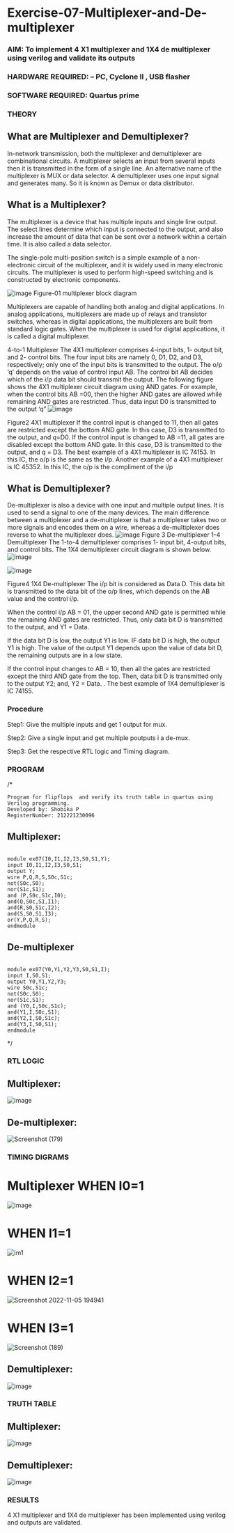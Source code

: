 # Exercise-07-Multiplexer-and-De-multiplexer
### AIM: To implement 4 X1 multiplexer and 1X4 de multiplexer using verilog and validate its outputs
### HARDWARE REQUIRED:  – PC, Cyclone II , USB flasher
### SOFTWARE REQUIRED:   Quartus prime
### THEORY 

## What are Multiplexer and Demultiplexer?
In-network transmission, both the multiplexer and demultiplexer are combinational circuits. A multiplexer selects an input from several inputs then it is transmitted in the form of a single line. An alternative name of the multiplexer is MUX or data selector. A demultiplexer uses one input signal and generates many. So it is known as Demux or data distributor.

## What is a Multiplexer?
The multiplexer is a device that has multiple inputs and single line output. The select lines determine which input is connected to the output, and also increase the amount of data that can be sent over a network within a certain time. It is also called a data selector.

The single-pole multi-position switch is a simple example of a non-electronic circuit of the multiplexer, and it is widely used in many electronic circuits. The multiplexer is used to perform high-speed switching and is constructed by electronic components.

![image](https://user-images.githubusercontent.com/36288975/170912485-73c395c7-23c0-4e78-a53d-a2f0d07d9662.png)
          Figure-01 multiplexer block diagram 

Multiplexers are capable of handling both analog and digital applications. In analog applications, multiplexers are made up of relays and transistor switches, whereas in digital applications, the multiplexers are built from standard logic gates. When the multiplexer is used for digital applications, it is called a digital multiplexer.

4-to-1 Multiplexer
The 4X1 multiplexer comprises 4-input bits, 1- output bit, and 2- control bits. The four input bits are namely 0, D1, D2, and D3, respectively; only one of the input bits is transmitted to the output. The o/p ‘q’ depends on the value of control input AB. The control bit AB decides which of the i/p data bit should transmit the output. The following figure shows the 4X1 multiplexer circuit diagram using AND gates. For example, when the control bits AB =00, then the higher AND gates are allowed while remaining AND gates are restricted. Thus, data input D0 is transmitted to the output ‘q”
![image](https://user-images.githubusercontent.com/36288975/170912568-3598c60a-5035-41f3-b0c4-ccedba13aca5.png)


Figure2 4X1 multiplexer 
If the control input is changed to 11, then all gates are restricted except the bottom AND gate. In this case, D3 is transmitted to the output, and q=D0. If the control input is changed to AB =11, all gates are disabled except the bottom AND gate. In this case, D3 is transmitted to the output, and q = D3. The best example of a 4X1 multiplexer is IC 74153. In this IC, the o/p is the same as the i/p. Another example of a 4X1 multiplexer is IC 45352. In this IC, the o/p is the compliment of the i/p


## What is Demultiplexer?
De-multiplexer is also a device with one input and multiple output lines. It is used to send a signal to one of the many devices. The main difference between a multiplexer and a de-multiplexer is that a multiplexer takes two or more signals and encodes them on a wire, whereas a de-multiplexer does reverse to what the multiplexer does.
![image](https://user-images.githubusercontent.com/36288975/170912606-a30e4b74-1726-4430-b245-2c3c3d9c232d.png)
Figure 3 De-multiplexer 
1-4 Demultiplexer
The 1-to-4 demultiplexer comprises 1- input bit, 4-output bits, and control bits. The 1X4 demultiplexer circuit diagram is shown below.![image](https://user-images.githubusercontent.com/36288975/170912683-00fb746a-1d45-4023-91d1-3a70b841073c.png)

![image](https://user-images.githubusercontent.com/36288975/170912741-7cbd52af-7e0d-4be3-b5c6-6fb9c4eca7c9.png)

Figure4 1X4 De-multiplexer 
The i/p bit is considered as Data D. This data bit is transmitted to the data bit of the o/p lines, which depends on the AB value and the control i/p.

When the control i/p AB = 01, the upper second AND gate is permitted while the remaining AND gates are restricted. Thus, only data bit D is transmitted to the output, and Y1 = Data.

If the data bit D is low, the output Y1 is low. IF data bit D is high, the output Y1 is high. The value of the output Y1 depends upon the value of data bit D, the remaining outputs are in a low state.

If the control input changes to AB = 10, then all the gates are restricted except the third AND gate from the top. Then, data bit D is transmitted only to the output Y2; and, Y2 = Data. . The best example of 1X4 demultiplexer is IC 74155.

 
 
### Procedure
Step1:
Give the multiple inputs and get 1 output for mux.

Step2:
Give a single input and get multiple poutputs i a de-mux.

Step3:
Get the respective RTL logic and Timing diagram.



### PROGRAM 
/*
```
Program for flipflops  and verify its truth table in quartus using Verilog programming.
Developed by: Shobika P
RegisterNumber: 212221230096 
```
## Multiplexer:
```

module ex07(I0,I1,I2,I3,S0,S1,Y);
input I0,I1,I2,I3,S0,S1;
output Y;
wire P,Q,R,S,S0c,S1c;
not(S0c,S0);
nor(S1c,S1);
and (P,S0c,S1c,I0);
and(Q,S0c,S1,I1);
and(R,S0,S1c,I2);
and(S,S0,S1,I3);
or(Y,P,Q,R,S);
endmodule
```

## De-multiplexer
```

module ex07(Y0,Y1,Y2,Y3,S0,S1,I);
input I,S0,S1;
output Y0,Y1,Y2,Y3;
wire S0c,S1c;
not(S0c,S0);
nor(S1c,S1);
and (Y0,I,S0c,S1c);
and(Y1,I,S0c,S1);
and(Y2,I,S0,S1c);
and(Y3,I,S0,S1);
endmodule

```
*/






### RTL LOGIC  
## Multiplexer:
![image](https://user-images.githubusercontent.com/94508142/200124531-5f68a0de-c95c-4d44-b532-be0763fb4a43.png)


## De-multiplexer:
![Screenshot (179)](https://user-images.githubusercontent.com/94508142/200121407-efb7eab6-027b-4af6-8f44-fbd80fe35133.png)









### TIMING DIGRAMS  

# Multiplexer WHEN I0=1
![image](https://user-images.githubusercontent.com/94508142/200124219-cc87cc76-1089-4f9e-b8c6-a372a474d6f3.png)


# WHEN I1=1
![im1](https://user-images.githubusercontent.com/94508142/200124443-60ba412b-dcd1-42c2-8543-03b4ff885ca4.png)



# WHEN I2=1
![Screenshot 2022-11-05 194941](https://user-images.githubusercontent.com/94508142/200124480-ba342a0a-a761-4fe2-a590-4b4b22c34090.png)

# WHEN I3=1
![Screenshot (189)](https://user-images.githubusercontent.com/94508142/200121714-9afeca5f-8c12-4a6c-8b04-47c82d63cff4.png)

## Demultiplexer:
![image](https://user-images.githubusercontent.com/94508142/200121854-408604e8-1ce5-4a31-a23f-cd85e5f57b74.png)








### TRUTH TABLE 
## Multiplexer:
![image](https://user-images.githubusercontent.com/94508142/200121878-af705daf-1e6d-4cf0-ad17-8dbe8f65fa6a.png)
## Demultiplexer:
![image](https://user-images.githubusercontent.com/94508142/200121895-134b7f2b-2e02-4e78-890b-2aee710f4f3c.png)







### RESULTS 
4 X1 multiplexer and 1X4 de multiplexer has been implemented using verilog and outputs are validated.
